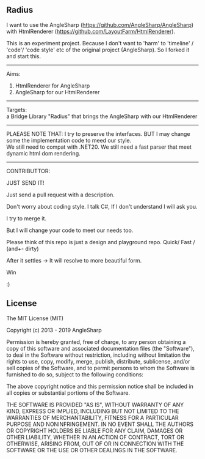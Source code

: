 Radius
---

I want to use the AngleSharp (https://github.com/AngleSharp/AngleSharp)
with HtmlRenderer (https://github.com/LayoutFarm/HtmlRenderer).


This is an experiment project.
Because I don't want to 'harm' to 'timeline' / 'code'/ 'code style' etc
of the original project (AngleSharp).
So I forked it and start this.

---
Aims:
    
   1. HtmlRenderer for AngleSharp
   2. AngleSharp for our HtmlRenderer
   
---
Targets:  
   a Bridge Library "Radius" that brings
   the AngleSharp with our HtmlRenderer

---
PLAEASE NOTE THAT:
   I try to preserve the interfaces.
   BUT 
   I may change some the implementation code to meed our style.    
   We still need to compat with .NET20.
   We still need a fast parser that meet dynamic html dom rendering.

---
CONTRIBUTTOR:


JUST SEND IT!

Just send a pull request with a description.

Don't worry about coding style. I talk C#, If I don't understand I will ask you.

I try to merge it.

But I will change your code to meet our needs too.

Please think of this repo is just a design and playground repo. Quick/ Fast / (and+- dirty)

After it settles -> It will resolve to more beautiful form.

Win

:)



License
-------

The MIT License (MIT)

Copyright (c) 2013 - 2019 AngleSharp

Permission is hereby granted, free of charge, to any person obtaining a copy of this software and associated documentation files (the "Software"), to deal in the Software without restriction, including without limitation the rights to use, copy, modify, merge, publish, distribute, sublicense, and/or sell copies of the Software, and to permit persons to whom the Software is furnished to do so, subject to the following conditions:

The above copyright notice and this permission notice shall be included in all copies or substantial portions of the Software.

THE SOFTWARE IS PROVIDED "AS IS", WITHOUT WARRANTY OF ANY KIND, EXPRESS OR IMPLIED, INCLUDING BUT NOT LIMITED TO THE WARRANTIES OF MERCHANTABILITY, FITNESS FOR A PARTICULAR PURPOSE AND NONINFRINGEMENT. IN NO EVENT SHALL THE AUTHORS OR COPYRIGHT HOLDERS BE LIABLE FOR ANY CLAIM, DAMAGES OR OTHER LIABILITY, WHETHER IN AN ACTION OF CONTRACT, TORT OR OTHERWISE, ARISING FROM, OUT OF OR IN CONNECTION WITH THE SOFTWARE OR THE USE OR OTHER DEALINGS IN THE SOFTWARE.
